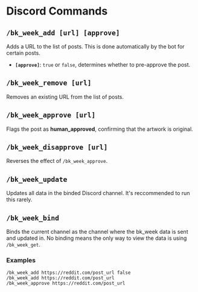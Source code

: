 # Discord Commands
## `/bk_week_add [url] [approve]`
Adds a URL to the list of posts. This is done automatically by the bot for certain posts.
- **`[approve]`**: `true` or `false`, determines whether to pre-approve the post.
## `/bk_week_remove [url]`
Removes an existing URL from the list of posts.
## `/bk_week_approve [url]`
Flags the post as **human_approved**, confirming that the artwork is original.
## `/bk_week_disapprove [url]`
Reverses the effect of `/bk_week_approve`.
## `/bk_week_update`
Updates all data in the binded Discord channel. It's reccommended to run this rarely.
## `/bk_week_bind`
Binds the current channel as the channel where the bk_week data is sent and updated in. No binding means the only way to view the data is using `/bk_week_get`.
### **Examples**
```
/bk_week_add https://reddit.com/post_url false
/bk_week_add https://reddit.com/post_url
/bk_week_approve https://reddit.com/post_url
```